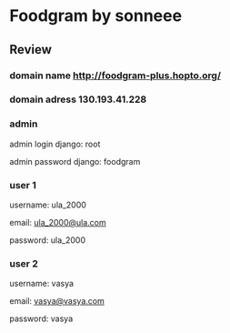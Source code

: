 # Foodgram by sonneee

## Review

### domain name http://foodgram-plus.hopto.org/

### domain adress 130.193.41.228

### admin

admin login django: root

admin password django: foodgram 

### user 1

username: ula_2000

email: ula_2000@ula.com

password: ula_2000

### user 2

username: vasya

email: vasya@vasya.com

password: vasya
